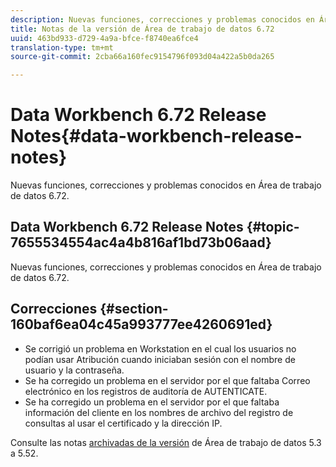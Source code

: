 ```yaml
---
description: Nuevas funciones, correcciones y problemas conocidos en Área de trabajo de datos 6.72.
title: Notas de la versión de Área de trabajo de datos 6.72
uuid: 463bd933-d729-4a9a-bfce-f8740ea6fce4
translation-type: tm+mt
source-git-commit: 2cba66a160fec9154796f093d04a422a5b0da265

---
```



# Data Workbench 6.72 Release Notes{#data-workbench-release-notes}

Nuevas funciones, correcciones y problemas conocidos en Área de trabajo de datos 6.72.

## Data Workbench 6.72 Release Notes {#topic-7655534554ac4a4b816af1bd73b06aad}

Nuevas funciones, correcciones y problemas conocidos en Área de trabajo de datos 6.72.

## Correcciones {#section-160baf6ea04c45a993777ee4260691ed}

* Se corrigió un problema en Workstation en el cual los usuarios no podían usar Atribución cuando iniciaban sesión con el nombre de usuario y la contraseña.
* Se ha corregido un problema en el servidor por el que faltaba Correo electrónico en los registros de auditoría de AUTENTICATE.
* Se ha corregido un problema en el servidor por el que faltaba información del cliente en los nombres de archivo del registro de consultas al usar el certificado y la dirección IP.

Consulte las notas [archivadas de la versión](https://docs.adobe.com/content/help/en/data-workbench/using/release-notes/release-notes.html) de Área de trabajo de datos 5.3 a 5.52.
